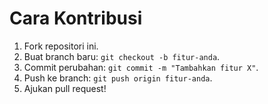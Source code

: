 # Cara Kontribusi  
1. Fork repositori ini.  
2. Buat branch baru: `git checkout -b fitur-anda`.  
3. Commit perubahan: `git commit -m "Tambahkan fitur X"`.  
4. Push ke branch: `git push origin fitur-anda`.  
5. Ajukan pull request!  